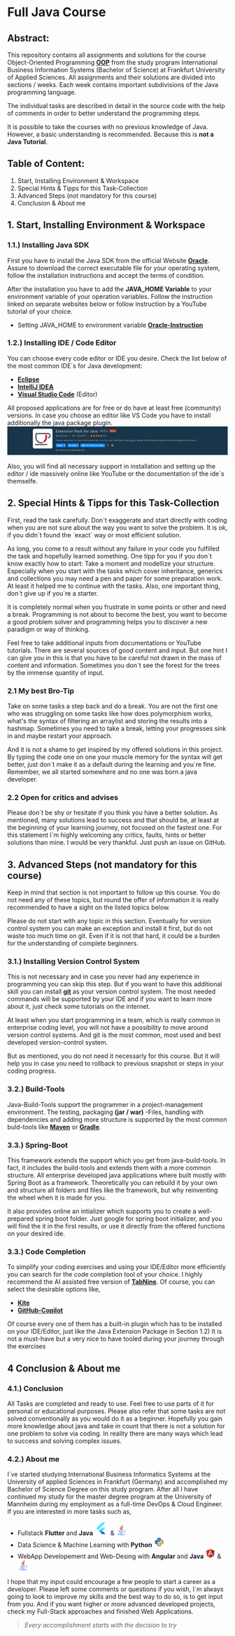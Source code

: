 # Full Java Course

## Abstract:
This repository contains all assignments and solutions for the course Object-Oriented Programming [__OOP__](https://www.educative.io/blog/object-oriented-programming) from the study program International Business Information Systems (Bachelor of Science) at Frankfurt University of Applied Sciences. All assignments and their solutions are divided into sections / weeks. Each week contains important subdivisions of the Java programming language. 

The individual tasks are described in detail in the source code with the help of comments in order to better understand the programming steps.

It is possible to take the courses with no previous knowledge of Java. However, a basic understanding is recommended. Because this is __not a Java Tutorial__.
## Table of Content:
1. Start, Installing Environment & Workspace
2. Special Hints & Tipps for this Task-Collection
3. Advanced Steps (not mandatory for this course)
4. Conclusion & About me
## 1. Start, Installing Environment & Workspace
### 1.1.) Installing Java SDK
First you have to install the Java SDK from the official Website [__Oracle__](https://www.oracle.com/java/technologies/downloads/). Assure to download the correct executable file for your operating system, follow the installation instructions and accept the terms of condition. 

After the installation you have to add the __JAVA_HOME Variable__ to your environment variable of your operation variables. Follow the instruction linked on separate websites below or follow instruction by a YouTube tutorial of your choice.

- Setting JAVA_HOME to environment variable [__Oracle-Instruction__](https://docs.oracle.com/cd/E19182-01/821-0917/inst_jdk_javahome_t/index.html) 
### 1.2.) Installing IDE / Code Editor
You can choose every code editor or IDE you desire. Check the list below of the most common IDE´s for Java development:
- [__Eclipse__](https://www.eclipse.org/downloads/)
- [__IntelliJ IDEA__](https://www.jetbrains.com/idea/)
- [__Visual Studio Code__](https://code.visualstudio.com) (Editor)

All proposed applications are for free or do have at least free (community) versions. In case you choose an editor like VS Code you have to install additionally the java package plugin.
![Java Extension Pack PlugIn - VSCode](JavaExtensionPack-VsCode.png)

Also, you will find all necessary support in installation and setting up the editor / ide massively online like YouTube or the documentation of the ide´s themselfe.

## 2. Special Hints & Tipps for this Task-Collection
First, read the task carefully. Don´t exaggerate and start directly with coding when you are not sure about the way you want to solve the problem.
It is ok, if you didn´t found the ´exact´ way or most efficient solution. 

As long, you come to a result without any failure in your code you fulfilled the task and hopefully learned something. One tipp for you if you don´t know exactly how to start: Take a moment and modellize your structure. Especially when you start with the tasks which cover inheritance, generics and collections you may need a pen and paper for some preparation work. At least it helped me to continue with the tasks.
Also, one important thing, don´t give up if you´re a starter. 

It is completely normal when you frustrate in some points or other and need a break. Programming is not about to become the best, you want to become a good problem solver and programming helps you to discover a new paradigm or way of thinking.

Feel free to take additional inputs from documentations or YouTube tutorials. There are several sources of good content and input. But one hint I can give you in this is that you have to be careful not drawn in the mass of content and information. Sometimes you don´t see the forest for the trees by the immense quantity of input.

### 2.1 My best Bro-Tip
Take on some tasks a step back and do a break. You are not the first one who was struggling on some tasks like how does polymorphism works, what's the syntax of filtering an arraylist and storing the results into a hashmap. Sometimes you need to take a break, letting your progresses sink in and maybe restart your approach.

And it is not a shame to get inspired by my offered solutions in this project. By typing the code one on one your muscle memory for the syntax will get better, just don´t make it as a default during the learning and you´re fine. 
Remember, we all started somewhere and no one was born a java developer.

### 2.2 Open for critics and advises
Please don´t be shy or hesitate if you think you have a better solution. As mentioned, many solutions lead to success and that should be, at least at the beginning of your learning journey, not focused on the fastest one.
For this statement I´m highly welcoming any critics, faults, hints or better solutions than mine. I would be very thankful. Just push an issue on GitHub.  

## 3. Advanced Steps (not mandatory for this course)
Keep in mind that section is not important to follow up this course. You do not need any of these topics, but round the offer of information it is really recommended to have a sight on the listed topics below.

Please do not start with any topic in this section. Eventually for version control system you can make an exception and install it first, but do not waste too much time on git. Even if it is not that hard, it could be a burden for the understanding of complete beginners.
### 3.1.) Installing Version Control System
This is not necessary and in case you never had any experience in programming you can skip this step.
But if you want to have this additional skill you can install [__git__](https://git-scm.com) as your version control system. The most needed commands will be supported by your IDE and if you want to learn more about it, just check some tutorials on the internet.

At least when you start programming in a team, which is really common in enterprise coding level, you will not have a possibility to move around version control systems. And git is the most common, most used and best developed version-control system. 

But as mentioned, you do not need it necessarly for this course. But it will help you in case you need to rollback to previous snapshot or steps in your coding progress.
### 3.2.) Build-Tools
Java-Build-Tools support the programmer in a project-management environment. The testing, packaging __(jar / war)__ -Files, handling with dependencies and adding more structure is supported by the most common buld-tools like [__Maven__](https://maven.apache.org) or [__Gradle__](https://gradle.org).
### 3.3.) Spring-Boot
This framework extends the support which you get from java-build-tools. In fact, it includes the build-tools and extends them with a more common structure. 
All enterprise developed java applications where built mostly with Spring Boot as a framework. Theoretically you can rebuild it by your own and structure all folders and files like the framework, but why reinventing the wheel when it is made for you.

It also provides online an intializer which supports you to create a well-prepared spring boot folder. Just google for spring boot initializer, and you will find the it in the first results, or use it directly from the offered functions on your desired ide.
### 3.3.) Code Completion
To simplify your coding exercises and using your IDE/Editor more efficiently you can search for the code completion tool of your choice.
I highly recommend the AI assisted free version of [__TabNine__](https://www.tabnine.com/). Of course, you can select the desirable options like,
- [__Kite__](https://www.kite.com/)
- [__GitHub-Copilot__](https://github.com/features/copilot)

Of course every one of them has a built-in plugin which has to be installed on your IDE/Editor, just like the Java Extension Package in Section 1.2)
It is not a must-have but a very nice to have tooled during your journey through the exercises

## 4 Conclusion & About me

### 4.1.) Conclusion
All Tasks are completed and ready to use. Feel free to use parts of it for personal or educational purposes. 
Please also refer that some tasks are not solved conventionally as you would do it as a beginner. Hopefully you gain more knowledge about java and take in count that there is not a solution for one problem to solve via coding. In reality there are many ways which lead to success and solving complex issues.

### 4.2.) About me
I´ve started studying International Business Informatics Systems at the University of applied Sciences in Frankfurt (Germany) and accomplished my Bachelor of Science Degree on this study program. After all I have continued my study for the master degree program at the University of Mannheim during my employment as a full-time DevOps & Cloud Engineer.
If you are interested in more tasks such as,
- Fullstack **Flutter** and **Java** ![__Flutter__](flutter.png) & ![__Java__](java.png)
- Data Science & Machine Learning with **Python** ![__Python__](python.png)
- WebApp Developement and Web-Desing with **Angular** and **Java** ![**Angular**](angular.png) & ![__Java__](java.png)

I hope that my input could encourage a few people to start a career as a developer. Please left some comments or questions if you wish, I´m always going to look to improve my skills and the best way to do so, is to get input from you. And if you want higher or more advanced developed projects, check my Full-Stack approaches and finished Web Applications.

> *Every accomplishment starts with the decision to try*













